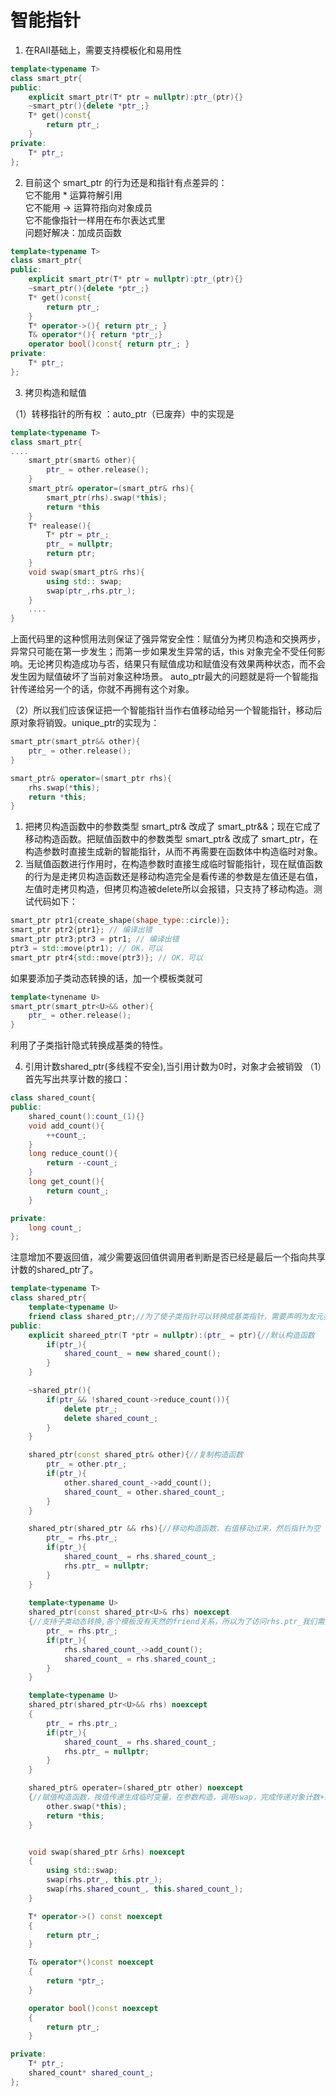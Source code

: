 <!--
 * @Author: zzzzztw
 * @Date: 2023-03-02 10:44:19
 * @LastEditors: Do not edit
 * @LastEditTime: 2023-03-03 17:51:12
 * @FilePath: /cpptest/modernC++/1.实现智能指针.md
-->
# 智能指针
1. 在RAII基础上，需要支持模板化和易用性
```cpp
template<typename T>
class smart_ptr{
public:
    explicit smart_ptr(T* ptr = nullptr):ptr_(ptr){}
    ~smart_ptr(){delete *ptr_;}
    T* get()const{
        return ptr_;
    }
private:
    T* ptr_;
};
```
2. 目前这个 smart_ptr 的行为还是和指针有点差异的：  
它不能用 * 运算符解引用  
它不能用 -> 运算符指向对象成员  
它不能像指针一样用在布尔表达式里  
问题好解决：加成员函数

```cpp
template<typename T>
class smart_ptr{
public:
    explicit smart_ptr(T* ptr = nullptr):ptr_(ptr){}
    ~smart_ptr(){delete *ptr_;}
    T* get()const{
        return ptr_;
    }
    T* operator->(){ return ptr_; }
    T& operator*(){ return *ptr_;}
    operator bool()const{ return ptr_; }
private:
    T* ptr_;
};
```
3. 拷贝构造和赋值

（1）转移指针的所有权 ：auto_ptr（已废弃）中的实现是
```cpp
template<typename T>
class smart_ptr{
....
    smart_ptr(smart& other){
        ptr_ = other.release();
    }
    smart_ptr& operator=(smart_ptr& rhs){
        smart_ptr(rhs).swap(*this);
        return *this
    }
    T* realease(){
        T* ptr = ptr_;
        ptr_ = nullptr;
        return ptr;
    }
    void swap(smart_ptr& rhs){
        using std:: swap;
        swap(ptr_,rhs.ptr_);
    }
    ....
}

```
上面代码里的这种惯用法则保证了强异常安全性：赋值分为拷贝构造和交换两步，异常只可能在第一步发生；而第一步如果发生异常的话，this 对象完全不受任何影响。无论拷贝构造成功与否，结果只有赋值成功和赋值没有效果两种状态，而不会发生因为赋值破坏了当前对象这种场景。
auto_ptr最大的问题就是将一个智能指针传递给另一个的话，你就不再拥有这个对象。  
  
（2）所以我们应该保证把一个智能指针当作右值移动给另一个智能指针，移动后原对象将销毁。unique_ptr的实现为：  
```cpp
smart_ptr(smart_ptr&& other){
    ptr_ = other.release();
}

smart_ptr& operator=(smart_ptr rhs){
    rhs.swap(*this);
    return *this;
}
```
1. 把拷贝构造函数中的参数类型 smart_ptr& 改成了 smart_ptr&&；现在它成了移动构造函数。把赋值函数中的参数类型 smart_ptr& 改成了 smart_ptr，在构造参数时直接生成新的智能指针，从而不再需要在函数体中构造临时对象。
2. 当赋值函数进行作用时，在构造参数时直接生成临时智能指针，现在赋值函数的行为是走拷贝构造函数还是移动构造完全是看传递的参数是左值还是右值，左值时走拷贝构造，但拷贝构造被delete所以会报错，只支持了移动构造。测试代码如下：
```cpp
smart_ptr ptr1{create_shape(shape_type::circle)};  
smart_ptr ptr2{ptr1}; // 编译出错  
smart_ptr ptr3;ptr3 = ptr1; // 编译出错  
ptr3 = std::move(ptr1); // OK，可以  
smart_ptr ptr4{std::move(ptr3)}; // OK，可以
```
如果要添加子类动态转换的话，加一个模板类就可
```cpp
template<tynename U>
smart_ptr(smart_ptr<U>&& other){
    ptr_ = other.release();
}
```
利用了子类指针隐式转换成基类的特性。

4. 引用计数shared_ptr(多线程不安全),当引用计数为0时，对象才会被销毁
（1）首先写出共享计数的接口：
```cpp
class shared_count{
public:
    shared_count():count_(1){}
    void add_count(){
        ++count_;
    }
    long reduce_count(){
        return --count_;
    }
    long get_count(){
        return count_;
    }

private:
    long count_;
};
```
注意增加不要返回值，减少需要返回值供调用者判断是否已经是最后一个指向共享计数的shared_ptr了。
```cpp
template<typename T>
class shared_ptr{
    template<typename U>
    friend class shared_ptr;//为了使子类指针可以转换成基类指针，需要声明为友元类来访问私有成员
public:
    explicit shareed_ptr(T *ptr = nullptr):(ptr_ = ptr){//默认构造函数
        if(ptr_){
            shared_count_ = new shared_count();
        }
    }

    ~shared_ptr(){
        if(ptr_&& !shared_count->reduce_count()){
            delete ptr_;
            delete shared_count_;
        }
    }

    shared_ptr(const shared_ptr& other){//复制构造函数
        ptr_ = other.ptr_;
        if(ptr_){
            other.shared_count_->add_count();
            shared_count_ = other.shared_count_;
        }
    }

    shared_ptr(shared_ptr && rhs){//移动构造函数，右值移动过来，然后指针为空
        ptr_ = rhs.ptr_;
        if(ptr_){
            shared_count_ = rhs.shared_count_;
            rhs.ptr_ = nullptr;
        }
    }
    
    template<typename U>
    shared_ptr(const shared_ptr<U>& rhs) noexcept
    {//支持子类动态转换,各个模板没有天然的friend关系，所以为了访问rhs.ptr_我们需要把模板声明成友元类
        ptr_ = rhs.ptr_;
        if(ptr_){
            rhs.shared_count_->add_count();
            shared_count_ = rhs.shared_count_;
        }
    }

    template<typename U>
    shared_ptr(shared_ptr<U>&& rhs) noexcept
    {
        ptr_ = rhs.ptr_;
        if(ptr_){
            shared_count_ = rhs.shared_count_;
            rhs.ptr_ = nullptr;
        }
    }   

    shared_ptr& operater=(shared_ptr other) noexcept
    {//赋值构造函数，按值传递生成临时变量，在参数构造，调用swap，完成传递对象计数+1，函数完成后销毁，调用析构函数，原来对象计数-1
        other.swap(*this);
        return *this;
    }


    void swap(shared_ptr &rhs) noexcept
    {
        using std::swap;
        swap(rhs.ptr_, this.ptr_);
        swap(rhs.shared_count_, this.shared_count_);
    }

    T* operator->() const noexcept
    {
        return ptr_;
    }

    T& operator*()const noexcept
    {
        return *ptr_;
    }

    operator bool()const noexcept
    {
        return ptr_;
    }

private:
    T* ptr_;
    shared_count* shared_count_;
};

```